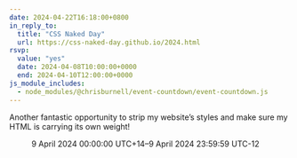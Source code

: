 ```yaml
---
date: 2024-04-22T16:18:00+0800
in_reply_to:
  title: "CSS Naked Day"
  url: https://css-naked-day.github.io/2024.html
rsvp:
  value: "yes"
  date: 2024-04-08T10:00:00+0000
  end: 2024-04-10T12:00:00+0000
js_module_includes:
  - node_modules/@chrisburnell/event-countdown/event-countdown.js
---
```


Another fantastic opportunity to strip my website’s styles and make sure my HTML is carrying its own weight!

<!-- end excerpt -->

<figure class=" [ box ] [ gamma ] [ requires-js ] ">
	<event-countdown name="CSS Naked Day 2024"{% if '2024-04-08T10:00:00+00:00' | isUpcoming(2) %} max-division="hour"{% endif %}><time start datetime="2024-04-08T10:00:00+00:00">9 April 2024 00:00:00 UTC+14</time>–<time end datetime="2024-04-10T12:00:00+00:00">9 April 2024 23:59:59 UTC-12</time></event-countdown>
</figure>
